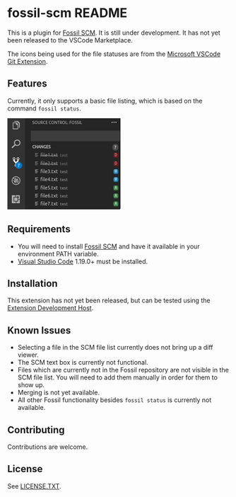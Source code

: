 # fossil-scm README

This is a plugin for [Fossil SCM](https://www.fossil-scm.org).  It is still under development.  It has not yet been released to the VSCode Marketplace.

The icons being used for the file statuses are from the [Microsoft VSCode Git Extension](https://github.com/Microsoft/vscode/tree/master/extensions/git).

## Features

Currently, it only supports a basic file listing, which is based on the command `fossil status`.

![Screenshot](doc/screenshot1.png)

## Requirements

- You will need to install [Fossil SCM](https://www.fossil-scm.org) and have it available in your environment PATH variable.
- [Visual Studio Code](https://code.visualstudio.com/) 1.19.0+ must be installed.

## Installation
This extension has not yet been released, but can be tested using the [Extension Development Host](https://code.visualstudio.com/docs/extensions/testing-extensions).

## Known Issues

- Selecting a file in the SCM file list currently does not bring up a diff viewer.
- The SCM text box is currently not functional.
- Files which are currently not in the Fossil repository are not visible in the SCM file list.  You will need to add them manually in order for them to show up.
- Merging is not yet available.
- All other Fossil functionality besides `fossil status` is currently not available.

## Contributing

Contributions are welcome.

## License

See [LICENSE.TXT](LICENSE.txt).